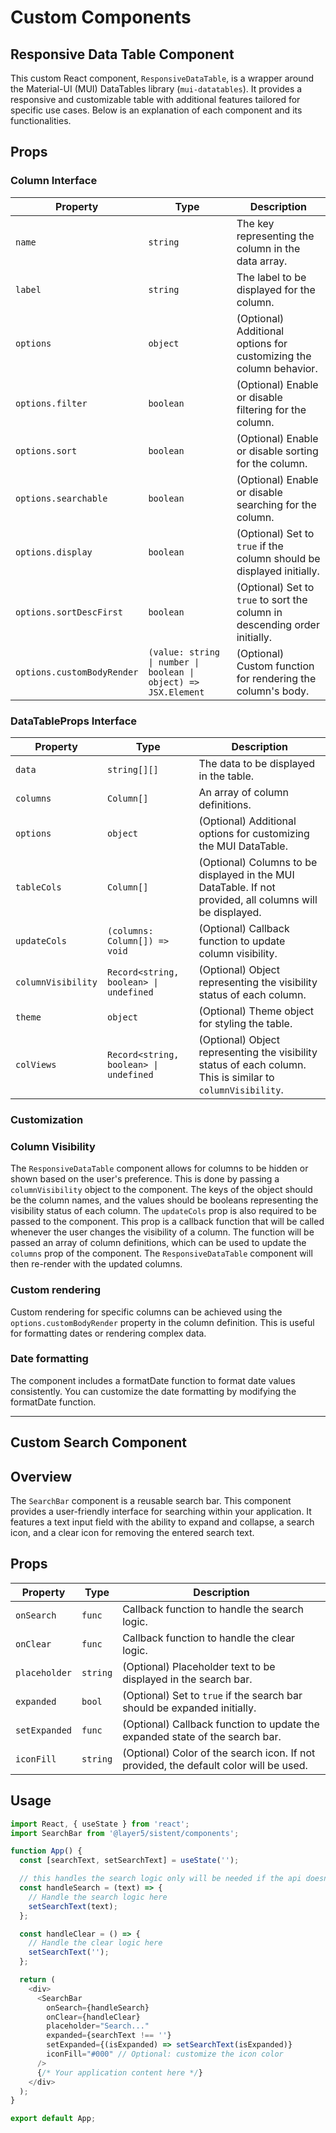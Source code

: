 # Custom Components

## Responsive Data Table Component

This custom React component, `ResponsiveDataTable`, is a wrapper around the Material-UI (MUI) DataTables library (`mui-datatables`). It provides a responsive and customizable table with additional features tailored for specific use cases. Below is an explanation of each component and its functionalities.

## Props

### Column Interface

| Property                   | Type                                                            | Description                                                                |
| -------------------------- | --------------------------------------------------------------- | -------------------------------------------------------------------------- |
| `name`                     | `string`                                                        | The key representing the column in the data array.                         |
| `label`                    | `string`                                                        | The label to be displayed for the column.                                  |
| `options`                  | `object`                                                        | (Optional) Additional options for customizing the column behavior.         |
| `options.filter`           | `boolean`                                                       | (Optional) Enable or disable filtering for the column.                     |
| `options.sort`             | `boolean`                                                       | (Optional) Enable or disable sorting for the column.                       |
| `options.searchable`       | `boolean`                                                       | (Optional) Enable or disable searching for the column.                     |
| `options.display`          | `boolean`                                                       | (Optional) Set to `true` if the column should be displayed initially.      |
| `options.sortDescFirst`    | `boolean`                                                       | (Optional) Set to `true` to sort the column in descending order initially. |
| `options.customBodyRender` | `(value: string \| number \| boolean \| object) => JSX.Element` | (Optional) Custom function for rendering the column's body.                |

### DataTableProps Interface

| Property           | Type                                   | Description                                                                                                 |
| ------------------ | -------------------------------------- | ----------------------------------------------------------------------------------------------------------- |
| `data`             | `string[][]`                           | The data to be displayed in the table.                                                                      |
| `columns`          | `Column[]`                             | An array of column definitions.                                                                             |
| `options`          | `object`                               | (Optional) Additional options for customizing the MUI DataTable.                                            |
| `tableCols`        | `Column[]`                             | (Optional) Columns to be displayed in the MUI DataTable. If not provided, all columns will be displayed.    |
| `updateCols`       | `(columns: Column[]) => void`          | (Optional) Callback function to update column visibility.                                                   |
| `columnVisibility` | `Record<string, boolean> \| undefined` | (Optional) Object representing the visibility status of each column.                                        |
| `theme`            | `object`                               | (Optional) Theme object for styling the table.                                                              |
| `colViews`         | `Record<string, boolean> \| undefined` | (Optional) Object representing the visibility status of each column. This is similar to `columnVisibility`. |

### Customization

### Column Visibility

The `ResponsiveDataTable` component allows for columns to be hidden or shown based on the user's preference. This is done by passing a `columnVisibility` object to the component. The keys of the object should be the column names, and the values should be booleans representing the visibility status of each column. The `updateCols` prop is also required to be passed to the component. This prop is a callback function that will be called whenever the user changes the visibility of a column. The function will be passed an array of column definitions, which can be used to update the `columns` prop of the component. The `ResponsiveDataTable` component will then re-render with the updated columns.

### Custom rendering

Custom rendering for specific columns can be achieved using the `options.customBodyRender` property in the column definition. This is useful for formatting dates or rendering complex data.

### Date formatting

The component includes a formatDate function to format date values consistently. You can customize the date formatting by modifying the formatDate function.

<hr>

## Custom Search Component

## Overview

The `SearchBar` component is a reusable search bar. This component provides a user-friendly interface for searching within your application. It features a text input field with the ability to expand and collapse, a search icon, and a clear icon for removing the entered search text.

## Props

| Property      | Type     | Description                                                                           |
| ------------- | -------- | ------------------------------------------------------------------------------------- |
| `onSearch`    | `func`   | Callback function to handle the search logic.                                         |
| `onClear`     | `func`   | Callback function to handle the clear logic.                                          |
| `placeholder` | `string` | (Optional) Placeholder text to be displayed in the search bar.                        |
| `expanded`    | `bool`   | (Optional) Set to `true` if the search bar should be expanded initially.              |
| `setExpanded` | `func`   | (Optional) Callback function to update the expanded state of the search bar.          |
| `iconFill`    | `string` | (Optional) Color of the search icon. If not provided, the default color will be used. |

## Usage

```javascript
import React, { useState } from 'react';
import SearchBar from '@layer5/sistent/components';

function App() {
  const [searchText, setSearchText] = useState('');

  // this handles the search logic only will be needed if the api doesn't have search param
  const handleSearch = (text) => {
    // Handle the search logic here
    setSearchText(text);
  };

  const handleClear = () => {
    // Handle the clear logic here
    setSearchText('');
  };

  return (
    <div>
      <SearchBar
        onSearch={handleSearch}
        onClear={handleClear}
        placeholder="Search..."
        expanded={searchText !== ''}
        setExpanded={(isExpanded) => setSearchText(isExpanded)}
        iconFill="#000" // Optional: customize the icon color
      />
      {/* Your application content here */}
    </div>
  );
}

export default App;
```

